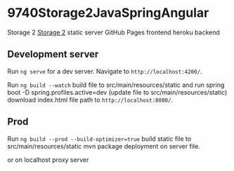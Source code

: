# 9740Storage2JavaSpringAngular

Storage 2 [Storage 2](https://pavelk6896.github.io/9740Storage2JavaSpringAngular/) 
static server GitHub Pages frontend heroku backend


## Development server

Run `ng serve` for a dev server. Navigate to `http://localhost:4200/`. 

Run `ng build --watch` build file to src/main/resources/static 
and 
run spring boot -D spring.profiles.active=dev (update file to src/main/resources/static)
download index.html file path to `http://localhost:8080/`.

## Prod 

Run `ng build --prod --build-optimizer=true` build static file to src/main/resources/static
mvn package deployment on server file.

or on localhost proxy server

